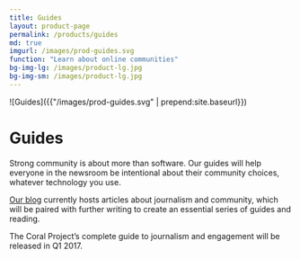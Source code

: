 ```yaml
---
title: Guides
layout: product-page
permalink: /products/guides
md: true
imgurl: /images/prod-guides.svg
function: "Learn about online communities"
bg-img-lg: /images/product-lg.jpg
bg-img-sm: /images/product-lg.jpg
---
```


![Guides]({{"/images/prod-guides.svg" | prepend:site.baseurl}})

# Guides

Strong community is about more than software. Our guides will help everyone in the newsroom be intentional about their community choices, whatever technology you use.

[Our blog](http://blog.coralproject.net) currently hosts articles about journalism and community, which will be paired with further writing to create an essential series of guides and reading.

The Coral Project’s complete guide to journalism and engagement will be released in Q1 2017.

